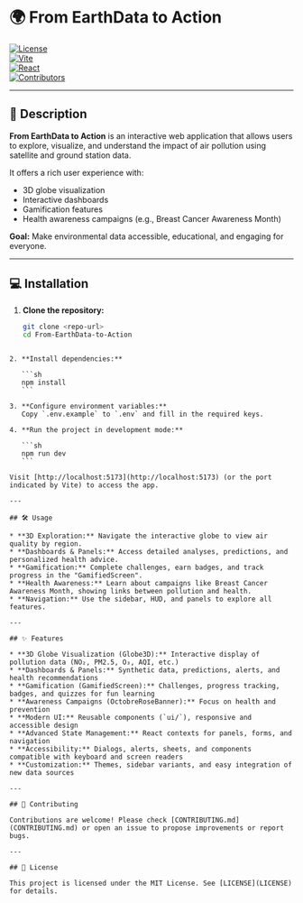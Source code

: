 # 🌍 From EarthData to Action

[![License](https://img.shields.io/badge/license-MIT-green)](LICENSE)  
[![Vite](https://img.shields.io/badge/Built%20with-Vite-blue)](https://vitejs.dev/)  
[![React](https://img.shields.io/badge/Framework-React-blue)](https://reactjs.org/)  
[![Contributors](https://img.shields.io/badge/Contributors-You-orange)]()

---

## 🚀 Description

**From EarthData to Action** is an interactive web application that allows users to explore, visualize, and understand the impact of air pollution using satellite and ground station data.  

It offers a rich user experience with:  

- 3D globe visualization  
- Interactive dashboards  
- Gamification features  
- Health awareness campaigns (e.g., Breast Cancer Awareness Month)  

**Goal:** Make environmental data accessible, educational, and engaging for everyone.

---

## 💻 Installation

1. **Clone the repository:**  
   ```sh
   git clone <repo-url>
   cd From-EarthData-to-Action
````

2. **Install dependencies:**

   ```sh
   npm install
   ```

3. **Configure environment variables:**
   Copy `.env.example` to `.env` and fill in the required keys.

4. **Run the project in development mode:**

   ```sh
   npm run dev
   ```

Visit [http://localhost:5173](http://localhost:5173) (or the port indicated by Vite) to access the app.

---

## 🛠️ Usage

* **3D Exploration:** Navigate the interactive globe to view air quality by region.
* **Dashboards & Panels:** Access detailed analyses, predictions, and personalized health advice.
* **Gamification:** Complete challenges, earn badges, and track progress in the "GamifiedScreen".
* **Health Awareness:** Learn about campaigns like Breast Cancer Awareness Month, showing links between pollution and health.
* **Navigation:** Use the sidebar, HUD, and panels to explore all features.

---

## ✨ Features

* **3D Globe Visualization (Globe3D):** Interactive display of pollution data (NO₂, PM2.5, O₃, AQI, etc.)
* **Dashboards & Panels:** Synthetic data, predictions, alerts, and health recommendations
* **Gamification (GamifiedScreen):** Challenges, progress tracking, badges, and quizzes for fun learning
* **Awareness Campaigns (OctobreRoseBanner):** Focus on health and prevention
* **Modern UI:** Reusable components (`ui/`), responsive and accessible design
* **Advanced State Management:** React contexts for panels, forms, and navigation
* **Accessibility:** Dialogs, alerts, sheets, and components compatible with keyboard and screen readers
* **Customization:** Themes, sidebar variants, and easy integration of new data sources

---

## 🤝 Contributing

Contributions are welcome! Please check [CONTRIBUTING.md](CONTRIBUTING.md) or open an issue to propose improvements or report bugs.

---

## 📄 License

This project is licensed under the MIT License. See [LICENSE](LICENSE) for details.

